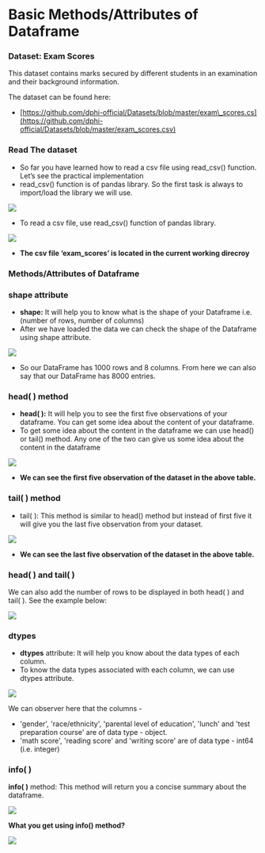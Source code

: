 # Basic Methods/Attributes of Dataframe

### Dataset: **Exam Scores**

This dataset contains marks secured by different students in an examination and their background information.

The dataset can be found here:

* [https://github.com/dphi-official/Datasets/blob/master/exam\_scores.cs](https://github.com/dphi-official/Datasets/blob/master/exam_scores.csv)

### Read The dataset

* So far you have learned how to read a csv file using read\_csv\(\) function. Let’s see the practical implementation 
* read\_csv\(\) function is of pandas library. So the first task is always to import/load the library we will use.

![](https://lh3.googleusercontent.com/Be5ivZsR1riNs5TejDCQ6P0dbDqnW1NveYYI0185tl1YIivBpmaR8QlctneE6lbnB8oAFbOu1AwfNY2VvxbEXBPXX2Iu-q4mcieDCb3W9dO9ROvY2Gs1aeFTan3U4eDzMV-0zUVa50g=s0)

* To read a csv file, use read\_csv\(\) function of pandas library.

![](https://lh3.googleusercontent.com/HE0InvGdoZRT95wPdMPh3CPEA4TpJ8RjUmVHIcMGVEF76HmAq2yIOZEoRtpvhU0SwYQXQVudX75Z92VNp9XfrnaEf_SmAqRe_vFQa8SYYfZDdGrdR9-OKb08xuQldO8ikgP_mOvqbLA=s0)

* **The csv file ‘exam\_scores’ is located in the current working direcroy** 

### **Methods/Attributes of Dataframe**

### **shape attribute**

* **shape:** It will help you to know what is the shape of your Dataframe i.e. \(number of rows, number of columns\) 
* After we have loaded the data we can check the shape of the Dataframe using shape attribute.

![](https://lh5.googleusercontent.com/JQKETs8xI5ew9lbgmBetB_7coZXqD-pMtMljCwl-LWHg6C4f9wiukJzhzQohshvY5ld4oI0yotsFuB9nxowMmyFq5K0u12TGl7OIoqcDUStDHlSJx2KAnaXY_G4vVghlYvzrJe6g23c=s0)

* So our DataFrame has 1000 rows and 8 columns. From here we can also say that our DataFrame has 8000 entries.

### **head\( \) method**

* **head\( \):** It will help you to see the first five observations of your dataframe. You can get some idea about the content of your dataframe.
* To get some idea about the content in the dataframe we can use head\(\) or tail\(\) method. Any one of the two can give us some idea about the content in the dataframe

![](https://lh6.googleusercontent.com/TTxLUzl4C1Q3D9nX_rCJ8AEUfNs0ObIJ2_K4OrUMj87FO2mhgr5X2REqmjvvqF53mL2dCTEYd1bijP6qPR3xErtPxyQBOcdp61lw1-_fa88waODsSzI_iyJ-LeaNDXIofF0iqhFF0ug=s0)

* **We can see the first five observation of the dataset in the above table.** 

### tail\( \) method

* tail\( \): This method is similar to head\(\) method but instead of first five it will give you the last five observation from your dataset.

![](https://lh4.googleusercontent.com/9RqHr80vOxR5HyOx36bODVEDEYjBAnNsyH7Vyj34FMKAaVADOZFAKKI-aYjtBcoeCCtMdbeokEWdz0z6MM3Vqmh6v7XmXRChJkCx8uaYZ0GnvgH2_g4x8082fEm-ZAlnEaMsJGwRAVQ=s0)

* **We can see the last five observation of the dataset in the above table.**

### **head\( \) and tail\( \)**

We can also add the number of rows to be displayed in both head\( \) and tail\( \). See the example below:

![](https://lh3.googleusercontent.com/JDwD3GwrukYliNTysIoTn2Z0TU7yxVulWfeb3EE8Wkp68koXGifZhDPyVpfXhXczN-g65Y35S0zxeilRJnL2Dx3LTAkQ6OvaBK5sExUoaJ5Wp138pB2DOEm7aM9pRvDY7QVxfl2YVuE=s0)

### **dtypes**

* **dtypes** attribute: It will help you know about the data types of each column.
* To know the data types associated with each column, we can use dtypes attribute.

![](https://lh6.googleusercontent.com/yfqHtjHRX9Scz2WijVGY4oH8-VkA86nixuaxRwd_CZaJ_IKdHHvYVQOuOiY-b6u69LD5MwcSqsngoms1BhlJ-oU6mzrYkDhZR2hOs2cVjOiHtLn7WsMMZCZnVyMi1BtDORi1idyf_Uw=s0)

We can observer here that the columns -

* 'gender', 'race/ethnicity', 'parental level of education', 'lunch' and 'test preparation course' are of data type - object.
* 'math score', 'reading score' and 'writing score' are of data type - int64 \(i.e. integer\)

### **info\( \)**

**info\( \)** method: This method will return you a concise summary about the dataframe.

![](https://lh3.googleusercontent.com/DV6WVYHkAefZm0_Y1ymiJFv8nKxtn5IjzqIBui8qWWK5keLCilICBHOFCDrIqtC0ap0RmQkM-KD9nqasGMTi6MNZP_BkeKuoSdol3Gl-f6cMk9PfHSu6frAHNQFI7w-npr8AxgZJt-o=s0)

**What you get using info\(\) method?**  


![](https://lh4.googleusercontent.com/4jkEtqfx1y4vBLI9lYDfkwER5IPvAdU6RowNVKf376E8b-WhA-FgNCG9TL4nUQ6ogWe1LT-RN3KEwhUOfm1KmDij9tMgWGRUrQrUxDyIMTiuQgzOOQPb3VoZs4c9yUL5cOWU5Jd_18w=s0)

